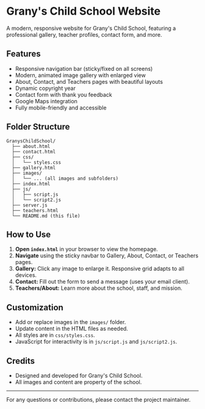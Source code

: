 # Grany's Child School Website

A modern, responsive website for Grany's Child School, featuring a professional gallery, teacher profiles, contact form, and more.

## Features
- Responsive navigation bar (sticky/fixed on all screens)
- Modern, animated image gallery with enlarged view
- About, Contact, and Teachers pages with beautiful layouts
- Dynamic copyright year
- Contact form with thank you feedback
- Google Maps integration
- Fully mobile-friendly and accessible

## Folder Structure
```
GranysChildSchool/
  ├── about.html
  ├── contact.html
  ├── css/
  │   └── styles.css
  ├── gallery.html
  ├── images/
  │   └── ... (all images and subfolders)
  ├── index.html
  ├── js/
  │   ├── script.js
  │   └── script2.js
  ├── server.js
  ├── teachers.html
  └── README.md (this file)
```

## How to Use
1. **Open `index.html`** in your browser to view the homepage.
2. **Navigate** using the sticky navbar to Gallery, About, Contact, or Teachers pages.
3. **Gallery:** Click any image to enlarge it. Responsive grid adapts to all devices.
4. **Contact:** Fill out the form to send a message (uses your email client).
5. **Teachers/About:** Learn more about the school, staff, and mission.

## Customization
- Add or replace images in the `images/` folder.
- Update content in the HTML files as needed.
- All styles are in `css/styles.css`.
- JavaScript for interactivity is in `js/script.js` and `js/script2.js`.

## Credits
- Designed and developed for Grany's Child School.
- All images and content are property of the school.

---
For any questions or contributions, please contact the project maintainer. 